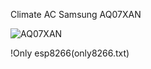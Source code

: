 Climate AC Samsung AQ07XAN

![AQ07XAN](https://user-images.githubusercontent.com/64173457/159790365-09974fe7-df24-4999-947b-34990eba39fb.jpg)

!Only esp8266(only8266.txt)
